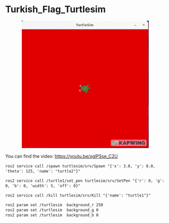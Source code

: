 # Turkish_Flag_Turtlesim
<p align="center">
  <img src=https://github.com/MAli7319/Turkish_Flag_Turtlesim/blob/main/gif_V4.gif  width="400" height="400"/>
</p>


You can find the video: https://youtu.be/xglPSse_C2U
```
ros2 service call /spawn turtlesim/srv/Spawn "{'x': 3.0, 'y': 8.0, 'theta': 125, 'name': "turtle2"}"
```
```
ros2 service call /turtle1/set_pen turtlesim/srv/SetPen "{'r': 0, 'g': 0, 'b': 0, 'width': 5, 'off': 0}"
```
```
ros2 service call /kill turtlesim/srv/Kill "{'name': "turtle1"}"
```
```
ros2 param set /turtlesim  background_r 250
ros2 param set /turtlesim  background_g 0
ros2 param set /turtlesim  background_b 0
```
